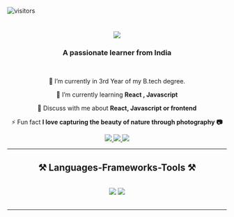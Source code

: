 ![visitors](https://visitor-badge.laobi.icu/badge?page_id=Sandhyayadv.Sandhyayadv)
<h1 align="center">
    <img src="https://readme-typing-svg.herokuapp.com/?font=Righteous&size=35&center=true&vCenter=true&width=500&height=70&duration=4000&lines=Hi+There!+👋;+I'm+Sandhya+Yadav!;" />
</h1>

<h3 align="center">A passionate learner from India</h3>

<br/>

<div align="center">
 
 🔭 I’m currently in 3rd Year of my B.tech degree.
 
 🌱 I’m currently learning **React , Javascript**

💬 Discuss with me about **React, Javascript or frontend**<br>

⚡ Fun fact **I love capturing the beauty of nature through photography 📷**


 </div>
 
<div align="center"> 
  <a href="mailto:sandhya99096@gmail.com">
    <img src="https://img.shields.io/badge/Gmail-333333?style=for-the-badge&logo=gmail&logoColor=red" />
  </a>
  <a href="https://www.linkedin.com/in/sandhya-yadav-65a002238/" target="_blank">
    <img src="https://img.shields.io/badge/LinkedIn-0077B5?style=for-the-badge&logo=linkedin&logoColor=white" target="_blank" />
  </a>
  <a href="https://github.com/Sandhyayadv" target="_blank">
     <img src="https://img.shields.io/badge/Github-FF5722?style=for-the-badge&logo=todoist&logoColor=white" target="_blank" /> 
  </a>
</div>

 <hr/>
 
<h2 align="center">⚒️ Languages-Frameworks-Tools ⚒️</h2>
<br/>
<div align="center">
    <img src="https://skillicons.dev/icons?i=react,html,css,vscode" />
    <img src="https://skillicons.dev/icons?i=nodejs,python,javascript,express,mongodb,c,java,c++" /><br>
</div>

<br/>
<hr/>

